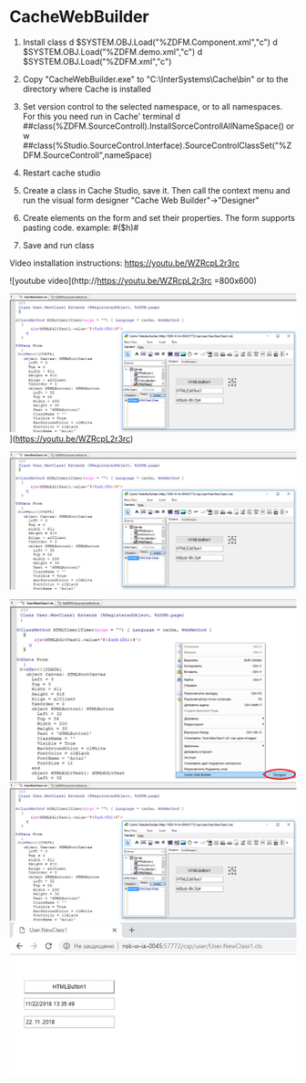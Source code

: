 # CacheWebBuilder

1) Install class
   d $SYSTEM.OBJ.Load("%ZDFM.Component.xml","c")
   d $SYSTEM.OBJ.Load("%ZDFM.demo.xml","c")
   d $SYSTEM.OBJ.Load("%ZDFM.xml","c")

2) Copy "CacheWebBuilder.exe" to "C:\InterSystems\Cache\bin\"  or to the directory where Cache is installed

3) Set version control to the selected namespace, or to all namespaces.
   For this you need run in Cache' terminal   d ##class(%ZDFM.SourceControll).InstallSorceControllAllNameSpace()   or w ##class(%Studio.SourceControl.Interface).SourceControlClassSet("%ZDFM.SourceControll",nameSpace)

4) Restart cache studio

5) Create a class in Cache Studio, save it. Then call the context menu and run the visual form designer "Cache Web Builder"->"Designer"

6) Create elements on the form and set their properties. The form supports pasting code. example: #($h)#

7) Save and run class

Video installation instructions: https://youtu.be/WZRcpL2r3rc


![youtube video](http://https://youtu.be/WZRcpL2r3rc =800x600)

![youtube video](https://github.com/MyasnikovIA/CacheWebBuilder/blob/master/ImgStud.png)](https://youtu.be/WZRcpL2r3rc)

[![Little red ridning hood](https://github.com/MyasnikovIA/CacheWebBuilder/blob/master/ImgStud.png)](https://youtu.be/WZRcpL2r3rc "Little red riding hood - Click to Watch!")

 <img src="https://github.com/MyasnikovIA/CacheWebBuilder/blob/master/CtxMenu.png?raw=true"/>
 <img src="https://github.com/MyasnikovIA/CacheWebBuilder/blob/master/ImgStud.png?raw=true"/>
 <img src="https://github.com/MyasnikovIA/CacheWebBuilder/blob/master/Res.png?raw=true"/>
 
